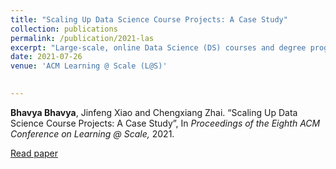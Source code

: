 ```yaml
---
title: "Scaling Up Data Science Course Projects: A Case Study"
collection: publications
permalink: /publication/2021-las
excerpt: "Large-scale, online Data Science (DS) courses and degree programs are becoming increasingly common due to the global rise in popularity and demand for data scientists. Although project-based learning is integral to gaining hands-on experience in DS education, providing fair, timely, and high-quality feedback on varied projects for a large number of diverse students is challenging. To address those challenges in scaling up the assessment of DS group projects, we integrated multiple techniques, such as rapid feedback, peer grading, graders as meta-reviewers, etc. We present a case study of deploying those strategies for group projects in a large online DS course titled Text Information Systems offered in Fall, 2020. We synthesize our findings from analyzing student and grader survey responses, and share useful lessons and future work." 
date: 2021-07-26
venue: 'ACM Learning @ Scale (L@S)'
 

---
```

<b>Bhavya Bhavya</b>, Jinfeng Xiao and Chengxiang Zhai. “Scaling Up Data Science Course Projects: A Case Study”, In <i>Proceedings of the Eighth ACM Conference on Learning @ Scale, </i> 2021. <br>

[Read paper<br>](https://bhaavya.github.io/files/las21.pdf)

  




